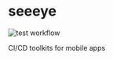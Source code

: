 # seeeye
![test workflow](https://github.com/trinhngocthuyen/seeeye/actions/workflows/tests.yml/badge.svg)

CI/CD toolkits for mobile apps

